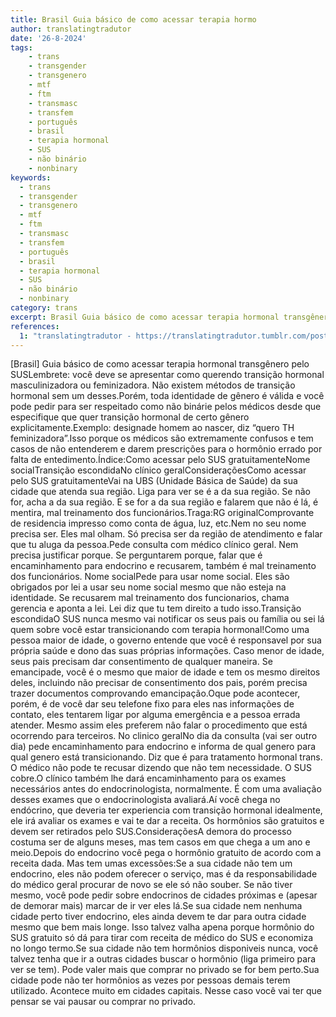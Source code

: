 ```yaml
---
title: Brasil Guia básico de como acessar terapia hormo
author: translatingtradutor
date: '26-8-2024'
tags:
    - trans
    - transgender
    - transgenero
    - mtf
    - ftm
    - transmasc
    - transfem
    - português
    - brasil
    - terapia hormonal
    - SUS
    - não binário
    - nonbinary
keywords:
  - trans
  - transgender
  - transgenero
  - mtf
  - ftm
  - transmasc
  - transfem
  - português
  - brasil
  - terapia hormonal
  - SUS
  - não binário
  - nonbinary
category: trans
excerpt: Brasil Guia básico de como acessar terapia hormonal transgênero pelo SUSLembrete você deve se apresentar como querendo transição hormonal masculini...
references:
  1: "translatingtradutor - https://translatingtradutor.tumblr.com/post/759891139444736000/brasil-guia-b%C3%A1sico-de-como-acessar-terapia"
---
```


[Brasil] Guia básico de como acessar terapia hormonal transgênero pelo SUSLembrete: você deve se apresentar como querendo transição hormonal masculinizadora ou feminizadora. Não existem métodos de transição hormonal sem um desses.Porém, toda identidade de gênero é válida e você pode pedir para ser respeitado como não binárie pelos médicos desde que especifique que quer transição hormonal de certo gênero explicitamente.Exemplo: designade homem ao nascer, diz “quero TH feminizadora”.Isso porque os médicos são extremamente confusos e tem casos de não entenderem e darem prescrições para o hormônio errado por falta de entedimento.Índice:Como acessar pelo SUS gratuitamenteNome socialTransição escondidaNo clínico geralConsideraçõesComo acessar pelo SUS gratuitamenteVai na UBS (Unidade Básica de Saúde) da sua cidade que atenda sua região. Liga para ver se é a da sua região. Se não for, acha a da sua região. E se for a da sua região e falarem que não é lá, é mentira, mal treinamento dos funcionários.Traga:RG originalComprovante de residencia impresso como conta de água, luz, etc.Nem no seu nome precisa ser. Eles mal olham. Só precisa ser da região de atendimento e falar que tu aluga da pessoa.Pede consulta com médico clínico geral. Nem precisa justificar porque. Se perguntarem porque, falar que é encaminhamento para endocrino e recusarem, também é mal treinamento dos funcionários. Nome socialPede para usar nome social. Eles são obrigados por lei a usar seu nome social mesmo que não esteja na identidade. Se recusarem mal treinamento dos funcionarios, chama gerencia e aponta a lei. Lei diz que tu tem direito a tudo isso.Transição escondidaO SUS nunca mesmo vai notificar os seus pais ou família ou sei lá quem sobre você estar transicionando com terapia hormonal!Como uma pessoa maior de idade, o governo entende que você é responsavel por sua própria saúde e dono das suas próprias informações. Caso menor de idade, seus pais precisam dar consentimento de qualquer maneira. Se emancipade, você é o mesmo que maior de idade e tem os mesmo direitos deles, incluindo não precisar de consentimento dos pais, porém precisa trazer documentos comprovando emancipação.Oque pode acontecer, porém, é de você dar seu telefone fixo para eles nas informações de contato, eles tentarem ligar por alguma emergência e a pessoa errada atender. Mesmo assim eles preferem nâo falar o procedimento que está ocorrendo para terceiros. No clinico geralNo dia da consulta (vai ser outro dia) pede encaminhamento para endocrino e informa de qual genero para qual genero está transicionando. Diz que é para tratamento hormonal trans. O médico não pode te recusar dizendo que não tem necessidade. O SUS cobre.O clínico também lhe dará encaminhamento para os exames necessários antes do endocrinologista, normalmente. É com uma avaliação desses exames que o endocrinologista avaliará.Aí você chega no endócrino, que deveria ter experiencia com transição hormonal idealmente, ele irá avaliar os exames e vai te dar a receita. Os hormônios são gratuitos e devem ser retirados pelo SUS.ConsideraçõesA demora do processo costuma ser de alguns meses, mas tem casos em que chega a um ano e meio.Depois do endocrino você pega o hormônio gratuito de acordo com a receita dada. Mas tem umas excessões:Se a sua cidade não tem um endocrino, eles não podem oferecer o serviço, mas é da responsabilidade do médico geral procurar de novo se ele só não souber. Se não tiver mesmo, você pode pedir sobre endocrinos de cidades próximas e (apesar de demorar mais) marcar de ir ver eles lá.Se sua cidade nem nenhuma cidade perto tiver endocrino, eles ainda devem te dar para outra cidade mesmo que bem mais longe. Isso talvez valha apena porque hormônio do SUS gratuito só dá para tirar com receita de médico do SUS e economiza no longo termo.Se sua cidade não tem hormônios disponiveis nunca, você talvez tenha que ir a outras cidades buscar o hormônio (liga primeiro para ver se tem). Pode valer mais que comprar no privado se for bem perto.Sua cidade pode não ter hormônios as vezes por pessoas demais terem utilizado. Acontece muito em cidades capitais. Nesse caso você vai ter que pensar se vai pausar ou comprar no privado.